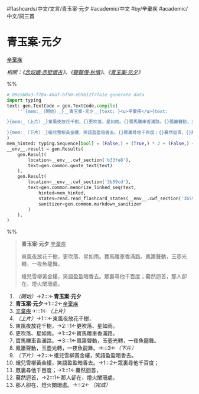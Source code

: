 #flashcards/中文/文言/青玉案·元夕 #academic/中文 #by/辛棄疾 #academic/中文/詞三首

# 青玉案·元夕
<u>辛棄疾</u>

_相關：《[念奴嬌·赤壁懷古](念奴嬌·赤壁懷古.md)》、《[聲聲慢·秋情](聲聲慢·秋情.md)》、《[青玉案·元夕](青玉案·元夕.md)》_

%%
```Python
# 08e5b0a3-f78a-46af-bf50-eb9b12f7fa1e generate data
import typing
text: gen.TextCode = gen.TextCode.compile(
	'''{mem:_（開始）_}__青玉案·元夕__{text: }<u>辛棄疾</u>{text:

}{mem:_（上片）_}東風夜放花千樹，{}更吹落、星如雨。{}寶馬雕車香滿路。{}鳳簫聲動，玉壺光轉，一夜魚龍舞。{text:

}{mem:_（下片）_}蛾兒雪柳黃金縷，笑語盈盈暗香去。{}眾裏尋他千百度；{}驀然迴首，{}那人卻在、燈火闌珊處。{mem:_（完成）_}'''
)
mem_hinted: typing.Sequence[bool] = (False,) + (True,) * 2 + (False,) + (True,) * 4 + (False,) + (True,) * 4 + (False,)
__env__.result = gen.Results(
	gen.Result(
		location=__env__.cwf_section('b33fe8'),
		text=gen.common.quote_text(text)
	),
	gen.Result(
		location=__env__.cwf_section('3b59cd'),
		text=gen.common.memorize_linked_seq(text,
			hinted=mem_hinted,
			states=read.read_flashcard_states(__env__.cwf_section('3b59cd')),
			sanitizer=gen.common.markdown_sanitizer
		)
	),
)
```
%%

<!--08e5b0a3-f78a-46af-bf50-eb9b12f7fa1e generate section="b33fe8"--><!-- The following content is generated at 2022-11-05T00:24:58.260869+08:00. Any edits will be overridden! -->

> __青玉案·元夕__ <u>辛棄疾</u>
>
> 東風夜放花千樹，更吹落、星如雨。寶馬雕車香滿路。鳳簫聲動，玉壺光轉，一夜魚龍舞。
>
> 蛾兒雪柳黃金縷，笑語盈盈暗香去。眾裏尋他千百度；驀然迴首，那人卻在、燈火闌珊處。

<!--/08e5b0a3-f78a-46af-bf50-eb9b12f7fa1e-->

<!--08e5b0a3-f78a-46af-bf50-eb9b12f7fa1e generate section="3b59cd"--><!-- The following content is generated at 2022-11-05T00:24:58.269869+08:00. Any edits will be overridden! -->

1. _（開始）_→2:::←__青玉案·元夕__ <!--SR:!2023-06-24,305,272!2023-06-26,372,333-->
2. __青玉案·元夕__→1:::2←<u>辛棄疾</u> <!--SR:!2023-06-23,203,210!2022-12-15,114,232-->
3. <u>辛棄疾</u>→:::1←_（上片）_ <!--SR:!2025-04-05,850,332!2023-01-16,61,232-->
4. _（上片）_→1:::←東風夜放花千樹， <!--SR:!2024-01-13,411,253!2023-07-01,377,333-->
5. 東風夜放花千樹，→2:::1←更吹落、星如雨。 <!--SR:!2023-09-29,344,252!2023-07-10,263,233-->
6. 更吹落、星如雨。→1:::2←寶馬雕車香滿路。 <!--SR:!2022-12-17,179,252!2023-03-05,194,232-->
7. 寶馬雕車香滿路。→3:::1←鳳簫聲動，玉壺光轉，一夜魚龍舞。 <!--SR:!2023-03-06,195,233!2023-03-08,197,233-->
8. 鳳簫聲動，玉壺光轉，一夜魚龍舞。→:::3←_（下片）_ <!--SR:!2025-03-19,849,330!2024-03-10,455,253-->
9. _（下片）_→2:::←蛾兒雪柳黃金縷，笑語盈盈暗香去。 <!--SR:!2023-11-21,355,233!2025-01-20,792,333-->
10. 蛾兒雪柳黃金縷，笑語盈盈暗香去。→1:::2←眾裏尋他千百度； <!--SR:!2023-01-15,198,252!2023-02-24,185,230-->
11. 眾裏尋他千百度；→1:::1←驀然迴首， <!--SR:!2023-10-06,351,252!2024-01-15,412,253-->
12. 驀然迴首，→2:::1←那人卻在、燈火闌珊處。 <!--SR:!2023-03-02,191,233!2024-02-03,421,252-->
13. 那人卻在、燈火闌珊處。→:::2←_（完成）_ <!--SR:!2023-02-12,267,330!2023-09-04,302,232-->

<!--/08e5b0a3-f78a-46af-bf50-eb9b12f7fa1e-->

